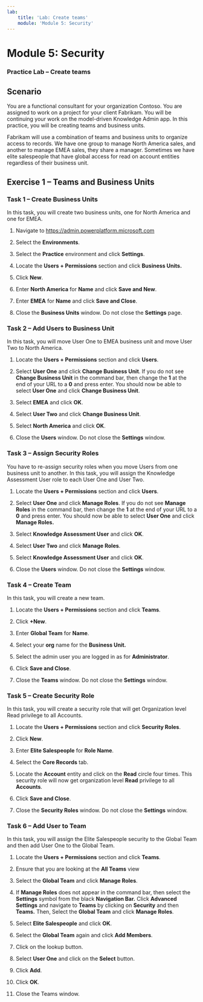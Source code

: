 ```yaml
---
lab:
    title: 'Lab: Create teams'
    module: 'Module 5: Security'
---
```


Module 5: Security
==================
### Practice Lab – Create teams

Scenario
--------

You are a functional consultant for your organization Contoso. You are assigned
to work on a project for your client Fabrikam. You will be continuing your work
on the model-driven Knowledge Admin app. In this practice, you will be creating
teams and business units.

Fabrikam will use a combination of teams and business units to organize access
to records. We have one group to manage North America sales, and another to
manage EMEA sales, they share a manager. Sometimes we have elite salespeople
that have global access for read on account entities regardless of their
business unit.

Exercise 1 – Teams and Business Units
-------------------------------------

### Task 1 – Create Business Units

In this task, you will create two business units, one for North America and one
for EMEA.

1.  Navigate to <https://admin.powerplatform.microsoft.com>

2.  Select the **Environments**.

3.  Select the **Practice** environment and click **Settings**.

4.  Locate the **Users + Permissions** section and click **Business Units.**

5.  Click **New**.

6.  Enter **North America** for **Name** and click **Save and New**.

7.  Enter **EMEA** for **Name** and click **Save and Close**.

8.  Close the **Business Units** window. Do not close the **Settings** page.

### Task 2 – Add Users to Business Unit

In this task, you will move User One to EMEA business unit and move User Two to
North America.

1.  Locate the **Users + Permissions** section and click **Users**.

2.  Select **User One** and click **Change Business Unit**. If you do not see
    **Change Business Unit** in the command bar, then change the **1** at the
    end of your URL to a **0** and press enter. You should now be able to select
    **User One** and click **Change Business Unit**.

3.  Select **EMEA** and click **OK**.

4.  Select **User Two** and click **Change Business Unit**.

5.  Select **North America** and click **OK**.

6.  Close the **Users** window. Do not close the **Settings** window.

### Task 3 – Assign Security Roles

You have to re-assign security roles when you move Users from one business unit
to another. In this task, you will assign the Knowledge Assessment User role to
each User One and User Two.

1.  Locate the **Users + Permissions** section and click **Users**.

2.  Select **User One** and click **Manage Roles**. If you do not see **Manage
    Roles** in the command bar, then change the **1** at the end of your URL to
    a **0** and press enter. You should now be able to select **User One** and
    click **Manage Roles.**

3.  Select **Knowledge Assessment User** and click **OK**.

4.  Select **User Two** and click **Manage Roles**.

5.  Select **Knowledge Assessment User** and click **OK**.

6.  Close the **Users** window. Do not close the **Settings** window.

### Task 4 – Create Team

In this task, you will create a new team.

1.  Locate the **Users + Permissions** section and click **Teams**.

2.  Click **+New**.

3.  Enter **Global Team** for **Name**.

4.  Select your **org** name for the **Business Unit.**

5.  Select the admin user you are logged in as for **Administrator**.

6.  Click **Save and Close**.

7.  Close the **Teams** window. Do not close the **Settings** window.

### Task 5 – Create Security Role

In this task, you will create a security role that will get Organization level
Read privilege to all Accounts.

1.  Locate the **Users + Permissions** section and click **Security Roles**.

2.  Click **New**.

3.  Enter **Elite Salespeople** for **Role Name**.

4.  Select the **Core Records** tab.

5.  Locate the **Account** entity and click on the **Read** circle four times.
    This security role will now get organization level **Read** privilege to all
    **Accounts**.

6.  Click **Save and Close**.

7.  Close the **Security Roles** window. Do not close the **Settings** window.

### Task 6 – Add User to Team

In this task, you will assign the Elite Salespeople security to the Global Team
and then add User One to the Global Team.

1.  Locate the **Users + Permissions** section and click **Teams**.

2.  Ensure that you are looking at the **All Teams** view

3.  Select the **Global Team** and click **Manage Roles**.

4.  If **Manage Roles** does not appear in the command bar, then select the
    **Settings** symbol from the black **Navigation Bar.** Click **Advanced
    Settings** and navigate to **Teams** by clicking on **Security** and then
    **Teams.** Then, Select the **Global Team** and click **Manage Roles**.

5.  Select **Elite Salespeople** and click **OK**.

6.  Select the **Global Team** again and click **Add Members**.

7.  Click on the lookup button.

8.  Select **User One** and click on the **Select** button.

9.  Click **Add**.

10. Click **OK**.

11. Close the Teams window.
